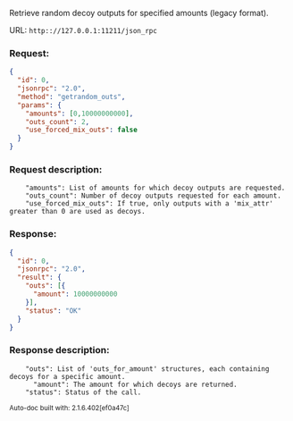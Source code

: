 Retrieve random decoy outputs for specified amounts (legacy format).

URL: ```http:://127.0.0.1:11211/json_rpc```
### Request: 
```json
{
  "id": 0,
  "jsonrpc": "2.0",
  "method": "getrandom_outs",
  "params": {
    "amounts": [0,10000000000],
    "outs_count": 2,
    "use_forced_mix_outs": false
  }
}
```
### Request description: 
```
    "amounts": List of amounts for which decoy outputs are requested.
    "outs_count": Number of decoy outputs requested for each amount.
    "use_forced_mix_outs": If true, only outputs with a 'mix_attr' greater than 0 are used as decoys.

```
### Response: 
```json
{
  "id": 0,
  "jsonrpc": "2.0",
  "result": {
    "outs": [{
      "amount": 10000000000
    }],
    "status": "OK"
  }
}
```
### Response description: 
```
    "outs": List of 'outs_for_amount' structures, each containing decoys for a specific amount.
      "amount": The amount for which decoys are returned.
    "status": Status of the call.

```
<sub>Auto-doc built with: 2.1.6.402[ef0a47c]</sub>